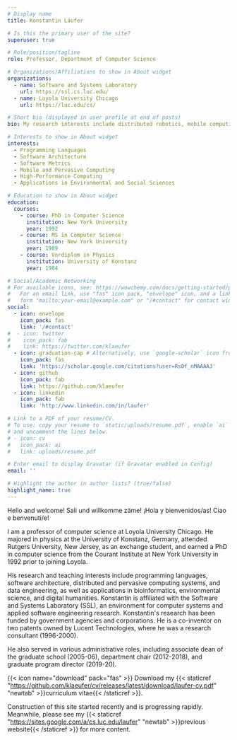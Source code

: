 ```yaml
---
# Display name
title: Konstantin Läufer

# Is this the primary user of the site?
superuser: true

# Role/position/tagline
role: Professor, Department of Computer Science

# Organizations/Affiliations to show in About widget
organizations:
  - name: Software and Systems Laboratory
    url: https://ssl.cs.luc.edu/
  - name: Loyola University Chicago
    url: https://luc.edu/cs/

# Short bio (displayed in user profile at end of posts)
bio: My research interests include distributed robotics, mobile computing and programmable matter.

# Interests to show in About widget
interests:
  - Programming Languages
  - Software Architecture
  - Software Metrics
  - Mobile and Pervasive Computing
  - High-Performance Computing
  - Applications in Environmental and Social Sciences

# Education to show in About widget
education:
  courses:
    - course: PhD in Computer Science
      institution: New York University
      year: 1992
    - course: MS in Computer Science
      institution: New York University
      year: 1989
    - course: Vordiplom in Physics
      institution: University of Konstanz
      year: 1984

# Social/Academic Networking
# For available icons, see: https://wowchemy.com/docs/getting-started/page-builder/#icons
#   For an email link, use "fas" icon pack, "envelope" icon, and a link in the
#   form "mailto:your-email@example.com" or "/#contact" for contact widget.
social:
  - icon: envelope
    icon_pack: fas
    link: '/#contact'
#  - icon: twitter
#    icon_pack: fab
#    link: https://twitter.com/klaeufer
  - icon: graduation-cap # Alternatively, use `google-scholar` icon from `ai` icon pack
    icon_pack: fas
    link: 'https://scholar.google.com/citations?user=Rs0f_nMAAAAJ'
  - icon: github
    icon_pack: fab
    link: https://github.com/klaeufer
  - icon: linkedin
    icon_pack: fab
    link: 'http://www.linkedin.com/in/laufer'

# Link to a PDF of your resume/CV.
# To use: copy your resume to `static/uploads/resume.pdf`, enable `ai` icons in `params.toml`,
# and uncomment the lines below.
# - icon: cv
#   icon_pack: ai
#   link: uploads/resume.pdf

# Enter email to display Gravatar (if Gravatar enabled in Config)
email: ''

# Highlight the author in author lists? (true/false)
highlight_name: true
---
```


Hello and welcome! 
Sali und willkomme zäme!
¡Hola y bienvenidos/as!
Ciao e benvenuti/e!

I am a professor of computer science at Loyola University Chicago. He majored in physics at the University of Konstanz, Germany, attended Rutgers University, New Jersey, as an exchange student, and earned a PhD in computer science from the Courant Institute at New York University in 1992 prior to joining Loyola. 

His research and teaching interests include programming languages, software architecture, distributed and pervasive computing systems, and data engineering, as well as applications in bioinformatics, environmental science, and digital humanities. Konstantin is affiliated with the Software and Systems Laboratory (SSL), an environment for computer systems and applied software engineering research. Konstantin's research has been funded by government agencies and corporations. He is a co-inventor on two patents owned by Lucent Technologies, where he was a research consultant (1996-2000). 

He also served in various administrative roles, including associate dean of the graduate school (2005-06), department chair (2012-2018), and graduate program director (2019-20).

{{< icon name="download" pack="fas" >}} Download my {{< staticref "https://github.com/klaeufer/cv/releases/latest/download/laufer-cv.pdf" "newtab" >}}curriculum vitae{{< /staticref >}}.

Construction of this site started recently and is progressing rapidly.
Meanwhile, please see my {{< staticref "https://sites.google.com/a/cs.luc.edu/laufer" "newtab" >}}previous website{{< /staticref >}} for more content.
